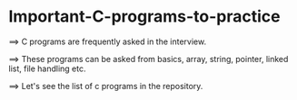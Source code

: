 # Important-C-programs-to-practice

==> C programs are frequently asked in the interview. 

==> These programs can be asked from basics, array, string, pointer, linked list, file handling etc. 

==> Let's see the list of c programs in the repository.
